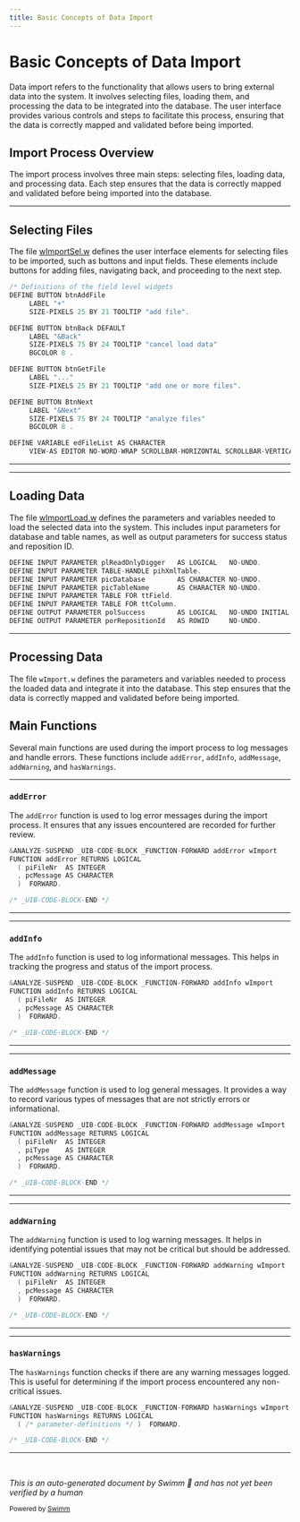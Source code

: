 ```yaml
---
title: Basic Concepts of Data Import
---
```

# Basic Concepts of Data Import

Data import refers to the functionality that allows users to bring external data into the system. It involves selecting files, loading them, and processing the data to be integrated into the database. The user interface provides various controls and steps to facilitate this process, ensuring that the data is correctly mapped and validated before being imported.

## Import Process Overview

The import process involves three main steps: selecting files, loading data, and processing data. Each step ensures that the data is correctly mapped and validated before being imported into the database.

<SwmSnippet path="/wImportSel.w" line="66">

---

## Selecting Files

The file <SwmPath>[wImportSel.w](wImportSel.w)</SwmPath> defines the user interface elements for selecting files to be imported, such as buttons and input fields. These elements include buttons for adding files, navigating back, and proceeding to the next step.

```c
/* Definitions of the field level widgets                               */
DEFINE BUTTON btnAddFile 
     LABEL "+" 
     SIZE-PIXELS 25 BY 21 TOOLTIP "add file".

DEFINE BUTTON btnBack DEFAULT 
     LABEL "&Back" 
     SIZE-PIXELS 75 BY 24 TOOLTIP "cancel load data"
     BGCOLOR 8 .

DEFINE BUTTON btnGetFile 
     LABEL "..." 
     SIZE-PIXELS 25 BY 21 TOOLTIP "add one or more files".

DEFINE BUTTON BtnNext 
     LABEL "&Next" 
     SIZE-PIXELS 75 BY 24 TOOLTIP "analyze files"
     BGCOLOR 8 .

DEFINE VARIABLE edFileList AS CHARACTER 
     VIEW-AS EDITOR NO-WORD-WRAP SCROLLBAR-HORIZONTAL SCROLLBAR-VERTICAL
```

---

</SwmSnippet>

<SwmSnippet path="/wImportLoad.w" line="18">

---

## Loading Data

The file <SwmPath>[wImportLoad.w](wImportLoad.w)</SwmPath> defines the parameters and variables needed to load the selected data into the system. This includes input parameters for database and table names, as well as output parameters for success status and reposition ID.

```c
DEFINE INPUT PARAMETER plReadOnlyDigger   AS LOGICAL   NO-UNDO.
DEFINE INPUT PARAMETER TABLE-HANDLE pihXmlTable.
DEFINE INPUT PARAMETER picDatabase        AS CHARACTER NO-UNDO.
DEFINE INPUT PARAMETER picTableName       AS CHARACTER NO-UNDO.
DEFINE INPUT PARAMETER TABLE FOR ttField.
DEFINE INPUT PARAMETER TABLE FOR ttColumn.
DEFINE OUTPUT PARAMETER polSuccess        AS LOGICAL   NO-UNDO INITIAL ?.
DEFINE OUTPUT PARAMETER porRepositionId   AS ROWID     NO-UNDO.
```

---

</SwmSnippet>

## Processing Data

The file `wImport.w` defines the parameters and variables needed to process the loaded data and integrate it into the database. This step ensures that the data is correctly mapped and validated before being imported.

## Main Functions

Several main functions are used during the import process to log messages and handle errors. These functions include <SwmToken path="wImportCheck.w" pos="79:15:15" line-data="&amp;ANALYZE-SUSPEND _UIB-CODE-BLOCK _FUNCTION-FORWARD addError wImport ">`addError`</SwmToken>, <SwmToken path="wImportCheck.w" pos="88:15:15" line-data="&amp;ANALYZE-SUSPEND _UIB-CODE-BLOCK _FUNCTION-FORWARD addInfo wImport ">`addInfo`</SwmToken>, <SwmToken path="wImportCheck.w" pos="97:15:15" line-data="&amp;ANALYZE-SUSPEND _UIB-CODE-BLOCK _FUNCTION-FORWARD addMessage wImport ">`addMessage`</SwmToken>, <SwmToken path="wImportCheck.w" pos="107:15:15" line-data="&amp;ANALYZE-SUSPEND _UIB-CODE-BLOCK _FUNCTION-FORWARD addWarning wImport ">`addWarning`</SwmToken>, and <SwmToken path="wImportCheck.w" pos="116:15:15" line-data="&amp;ANALYZE-SUSPEND _UIB-CODE-BLOCK _FUNCTION-FORWARD hasWarnings wImport ">`hasWarnings`</SwmToken>.

<SwmSnippet path="/wImportCheck.w" line="79">

---

### <SwmToken path="wImportCheck.w" pos="79:15:15" line-data="&amp;ANALYZE-SUSPEND _UIB-CODE-BLOCK _FUNCTION-FORWARD addError wImport ">`addError`</SwmToken>

The <SwmToken path="wImportCheck.w" pos="79:15:15" line-data="&amp;ANALYZE-SUSPEND _UIB-CODE-BLOCK _FUNCTION-FORWARD addError wImport ">`addError`</SwmToken> function is used to log error messages during the import process. It ensures that any issues encountered are recorded for further review.

```c
&ANALYZE-SUSPEND _UIB-CODE-BLOCK _FUNCTION-FORWARD addError wImport 
FUNCTION addError RETURNS LOGICAL
  ( piFileNr  AS INTEGER
  , pcMessage AS CHARACTER
  )  FORWARD.

/* _UIB-CODE-BLOCK-END */
```

---

</SwmSnippet>

<SwmSnippet path="/wImportCheck.w" line="88">

---

### <SwmToken path="wImportCheck.w" pos="88:15:15" line-data="&amp;ANALYZE-SUSPEND _UIB-CODE-BLOCK _FUNCTION-FORWARD addInfo wImport ">`addInfo`</SwmToken>

The <SwmToken path="wImportCheck.w" pos="88:15:15" line-data="&amp;ANALYZE-SUSPEND _UIB-CODE-BLOCK _FUNCTION-FORWARD addInfo wImport ">`addInfo`</SwmToken> function is used to log informational messages. This helps in tracking the progress and status of the import process.

```c
&ANALYZE-SUSPEND _UIB-CODE-BLOCK _FUNCTION-FORWARD addInfo wImport 
FUNCTION addInfo RETURNS LOGICAL
  ( piFileNr  AS INTEGER
  , pcMessage AS CHARACTER
  )  FORWARD.

/* _UIB-CODE-BLOCK-END */
```

---

</SwmSnippet>

<SwmSnippet path="/wImportCheck.w" line="97">

---

### <SwmToken path="wImportCheck.w" pos="97:15:15" line-data="&amp;ANALYZE-SUSPEND _UIB-CODE-BLOCK _FUNCTION-FORWARD addMessage wImport ">`addMessage`</SwmToken>

The <SwmToken path="wImportCheck.w" pos="97:15:15" line-data="&amp;ANALYZE-SUSPEND _UIB-CODE-BLOCK _FUNCTION-FORWARD addMessage wImport ">`addMessage`</SwmToken> function is used to log general messages. It provides a way to record various types of messages that are not strictly errors or informational.

```c
&ANALYZE-SUSPEND _UIB-CODE-BLOCK _FUNCTION-FORWARD addMessage wImport 
FUNCTION addMessage RETURNS LOGICAL
  ( piFileNr  AS INTEGER
  , piType    AS INTEGER
  , pcMessage AS CHARACTER
  )  FORWARD.

/* _UIB-CODE-BLOCK-END */
```

---

</SwmSnippet>

<SwmSnippet path="/wImportCheck.w" line="107">

---

### <SwmToken path="wImportCheck.w" pos="107:15:15" line-data="&amp;ANALYZE-SUSPEND _UIB-CODE-BLOCK _FUNCTION-FORWARD addWarning wImport ">`addWarning`</SwmToken>

The <SwmToken path="wImportCheck.w" pos="107:15:15" line-data="&amp;ANALYZE-SUSPEND _UIB-CODE-BLOCK _FUNCTION-FORWARD addWarning wImport ">`addWarning`</SwmToken> function is used to log warning messages. It helps in identifying potential issues that may not be critical but should be addressed.

```c
&ANALYZE-SUSPEND _UIB-CODE-BLOCK _FUNCTION-FORWARD addWarning wImport 
FUNCTION addWarning RETURNS LOGICAL
  ( piFileNr  AS INTEGER
  , pcMessage AS CHARACTER
  )  FORWARD.

/* _UIB-CODE-BLOCK-END */
```

---

</SwmSnippet>

<SwmSnippet path="/wImportCheck.w" line="116">

---

### <SwmToken path="wImportCheck.w" pos="116:15:15" line-data="&amp;ANALYZE-SUSPEND _UIB-CODE-BLOCK _FUNCTION-FORWARD hasWarnings wImport ">`hasWarnings`</SwmToken>

The <SwmToken path="wImportCheck.w" pos="116:15:15" line-data="&amp;ANALYZE-SUSPEND _UIB-CODE-BLOCK _FUNCTION-FORWARD hasWarnings wImport ">`hasWarnings`</SwmToken> function checks if there are any warning messages logged. This is useful for determining if the import process encountered any non-critical issues.

```c
&ANALYZE-SUSPEND _UIB-CODE-BLOCK _FUNCTION-FORWARD hasWarnings wImport 
FUNCTION hasWarnings RETURNS LOGICAL
  ( /* parameter-definitions */ )  FORWARD.

/* _UIB-CODE-BLOCK-END */
```

---

</SwmSnippet>

&nbsp;

*This is an auto-generated document by Swimm 🌊 and has not yet been verified by a human*

<SwmMeta version="3.0.0" repo-id="Z2l0aHViJTNBJTNBRGF0YURpZ2dlciUzQSUzQVBBUFA5Mg==" repo-name="DataDigger"><sup>Powered by [Swimm](/)</sup></SwmMeta>
